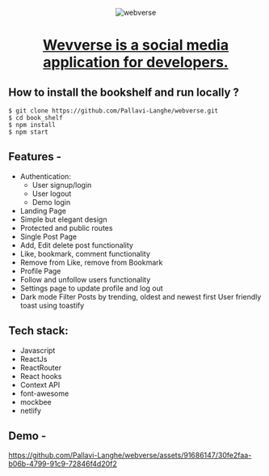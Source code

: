 <div align="center">
  
  ![webverse](https://github.com/Pallavi-Langhe/webverse/assets/91686147/3c72f754-d143-4d18-8576-3b7a90b30d38)

  # [Wevverse is a social media application for developers.](https://webverse-app.netlify.app/)
    
</div>

## **How to install the bookshelf and run locally ?**

```
$ git clone https://github.com/Pallavi-Langhe/webverse.git
$ cd book_shelf
$ npm install
$ npm start
```

## **Features -**

- Authentication:
  - User signup/login
  - User logout
  - Demo login
- Landing Page
- Simple but elegant design
- Protected and public routes
- Single Post Page
- Add, Edit delete post functionality
- Like, bookmark, comment functionality
- Remove from Like, remove from Bookmark
- Profile Page
- Follow and unfollow users functionality
- Settings page to update profile and log out
- Dark mode
Filter Posts by trending, oldest and newest first
User friendly toast using toastify


## **Tech stack:**
- Javascript
- ReactJs
- ReactRouter
- React hooks
- Context API
- font-awesome
- mockbee
- netlify


## **Demo -**

https://github.com/Pallavi-Langhe/webverse/assets/91686147/30fe2faa-b06b-4799-91c9-72846f4d20f2




